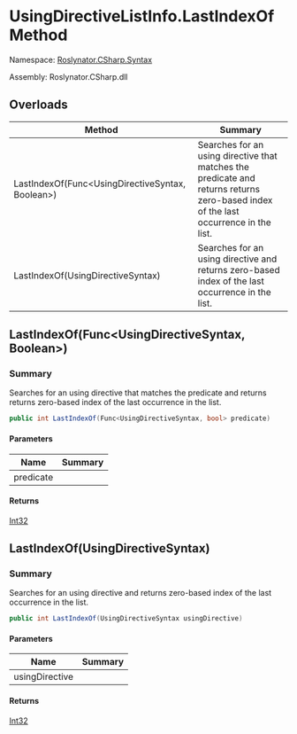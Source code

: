 # UsingDirectiveListInfo\.LastIndexOf Method

Namespace: [Roslynator.CSharp.Syntax](../../README.md)

Assembly: Roslynator\.CSharp\.dll

## Overloads

| Method | Summary |
| ------ | ------- |
| LastIndexOf\(Func\<UsingDirectiveSyntax, Boolean>\) | Searches for an using directive that matches the predicate and returns returns zero\-based index of the last occurrence in the list\. |
| LastIndexOf\(UsingDirectiveSyntax\) | Searches for an using directive and returns zero\-based index of the last occurrence in the list\. |

## LastIndexOf\(Func\<UsingDirectiveSyntax, Boolean>\)

### Summary

Searches for an using directive that matches the predicate and returns returns zero\-based index of the last occurrence in the list\.

```csharp
public int LastIndexOf(Func<UsingDirectiveSyntax, bool> predicate)
```

#### Parameters

| Name | Summary |
| ---- | ------- |
| predicate | |

#### Returns

[Int32](https://docs.microsoft.com/en-us/dotnet/api/system.int32)

## LastIndexOf\(UsingDirectiveSyntax\)

### Summary

Searches for an using directive and returns zero\-based index of the last occurrence in the list\.

```csharp
public int LastIndexOf(UsingDirectiveSyntax usingDirective)
```

#### Parameters

| Name | Summary |
| ---- | ------- |
| usingDirective | |

#### Returns

[Int32](https://docs.microsoft.com/en-us/dotnet/api/system.int32)

